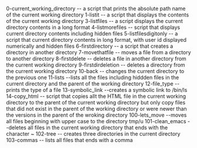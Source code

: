 0-current_working_directory -- a script that prints the absolute path name of the current working directory
1-listit -- a script that displays the contents of the current working directory
3-listfiles -- a script displays the current directory contents in a long format
4-listmorefiles --  script that displays current directory contents including hidden files
5-listfilesdigitonly -- a script that current directory contents in long format, with user id displayed numerically and hidden files
6-firstdirectory -- a script that creates a directory in another directory
7-movethatfile -- moves a file from a directory to another directory
8-firstdelete -- deletes a file in another directory from the current working directory
9-firstdirdeletion -- deletes a directory from the current working directory
10-back -- changes the current directory to the previous one
11-lists --lists all the files including hiddden files in the current directory and the parent of the working directory
12-file_type -- prints the type of a file
13-symbolic_link --creates a symbolic link to /bin/ls
14-copy_html -- script that copies allt the HTML file in the current working directory to the parent of the current working directory but only copy files that did not exist in the parent of the working directory or were newer than the versions in the parent of the wroking directory
100-lets_move --moves all files beginning with upper case to the directory tmp/u
101-clean_emacs --deletes all files in the current working directory that ends with the character ~
102-tree -- creates three directories in the current directory
103-commas -- lists all files that ends with a comma

